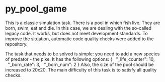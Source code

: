 # py_pool_game

This is a classic simulation task. There is a pool in which fish live. They are born, swim, eat and die. In this case, we are dealing with the so-called legacy code. It works, but does not meet development standards. To improve the situation, automatic code quality checks were added to the repository.

The task that needs to be solved is simple: you need to add a new species of predator - the pike. It has the following options:
{
  "_life_counter": 10,
  "_born_rate": 3,
  "_born_num": 2
}
Also, the size of the pool should be increased to 20x20.
The main difficulty of this task is to satisfy all quality checks.
